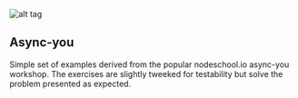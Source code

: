 ![alt tag](https://travis-ci.org/ChrisTheShark/async-you.svg?branch=master)

## Async-you

Simple set of examples derived from the popular nodeschool.io async-you 
workshop. The exercises are slightly tweeked for testability but solve the 
problem presented as expected.
